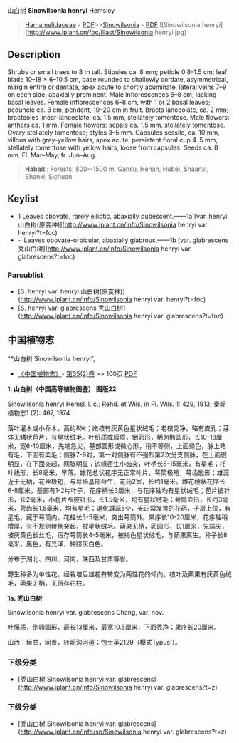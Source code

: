山白树 **Sinowilsonia henryi** Hemsley

> [Hamamelidaceae](http://www.iplant.cn/info/Hamamelidaceae?t=foc) - [PDF](http://www.iplant.cn/foc/pdf/Hamamelidaceae.pdf)>>[Sinowilsonia](http://www.iplant.cn/info/Sinowilsonia?t=foc) - [PDF](http://www.iplant.cn/foc/pdf/Sinowilsonia.pdf)
![Sinowilsonia henryi](http://www.iplant.cn/foc/illast/Sinowilsonia henryi.jpg)

## Description

Shrubs or small trees to 8 m tall. Stipules ca. 8 mm; petiole 0.8–1.5 cm; leaf blade 10–18 × 6–10.5 cm, base rounded to shallowly cordate, asymmetrical, margin entire or dentate, apex acute to shortly acuminate, lateral veins 7–9 on each side, abaxially prominent. Male inflorescences 6–8 cm, lacking basal leaves. Female inflorescences 6–8 cm, with 1 or 2 basal leaves; peduncle ca. 3 cm, pendent, 10–20 cm in fruit. Bracts lanceolate, ca. 2 mm; bracteoles linear-lanceolate, ca. 1.5 mm, stellately tomentose. Male flowers: anthers ca. 1 mm. Female flowers: sepals ca. 1.5 mm, stellately tomentose. Ovary stellately tomentose; styles 3–5 mm. Capsules sessile, ca. 10 mm, villous with gray-yellow hairs, apex acute; persistent floral cup 4–5 mm, stellately tomentose with yellow hairs, loose from capsules. Seeds ca. 8 mm. Fl. Mar–May, fr. Jun–Aug.


> **Habait** : 
> Forests; 800--1500 m. Gansu, Henan, Hubei, Shaanxi, Shanxi, Sichuan.


## Keylist

* 1 Leaves obovate, rarely elliptic, abaxially  pubescent.——1a  [var. henryi 山白树(原变种)](http://www.iplant.cn/info/Sinowilsonia henryi var. henryi?t=foc)
* ~ Leaves obovate-orbicular, abaxially  glabrous.——1b  [var. glabrescens 秃山白树](http://www.iplant.cn/info/Sinowilsonia henryi var. glabrescens?t=foc)



### Parsublist

* [S.  henryi var. henryi  山白树(原变种)](http://www.iplant.cn/info/Sinowilsonia henryi var. henryi?t=foc)
* [S.  henryi var. glabrescens  秃山白树](http://www.iplant.cn/info/Sinowilsonia henryi var. glabrescens?t=foc)

## 中国植物志



**山白树 Sinowilsonia henryi",


* [《中国植物志》](http://www.iplant.cn/frps)- [第35(2)卷](http://www.iplant.cn/frps/vol/35(2)) >> 100页 [PDF](http://www.iplant.cn/frps/pdf/35(2)/100.PDF)

**1. 山白树（中国高等植物图鉴） 图版22**

Sinowilsonia henryi Hemsl. l. c.; Rehd. et Wils. in Pl. Wils. 1: 429, 1913; 秦岭植物志1 (2): 467, 1974.

落叶灌木或小乔木，高约8米；嫩枝有灰黄色星状绒毛；老枝秃净，略有皮孔；芽体无鳞状苞片，有星状绒毛。叶纸质或膜质，倒卵形，稀为椭圆形，长10-18厘米，宽6-10厘米，先端急尖，基部圆形或微心形，稍不等侧，上面绿色，脉上略有毛，下面有柔毛；侧脉7-9对，第一对侧脉有不强烈第2次分支侧脉，在上面很明显，在下面突起，网脉明显；边缘密生小齿突，叶柄长8-15毫米，有星毛；托叶线形，长8毫米，早落。雄花总状花序无正常叶片，萼筒极短，萼齿匙形；雄蕊近于无柄，花丝极短，与萼齿基部合生，花药2室，长约1毫米。雌花穗状花序长6-8厘米，基部有1-2片叶子，花序柄长3厘米，与花序轴均有星状绒毛；苞片披针形，长2毫米，小苞片窄披针形，长1.5毫米，均有星状绒毛；萼筒壶形，长约3毫米，萼齿长1.5毫米，均有星毛；退化雄蕊5个，无正常发育的花药，子房上位，有星毛，藏于萼筒内，花柱长3-5毫米，突出萼筒外。果序长10-20厘米，花序轴稍增厚，有不规则棱状突起，被星状绒毛。蒴果无柄，卵圆形，长1厘米，先端尖，被灰黄色长丝毛，宿存萼筒长4-5毫米，被褐色星状绒毛，与蒴果离生。种子长8毫米，黑色，有光泽，种脐灰白色。

分布于湖北、四川、河南，陕西及甘肃等省。

野生种多为单性花，经栽培后雄花有转变为两性花的倾向。枝叶及蒴果有灰黄色绒毛，蒴果无柄，无宿存花柱。

**1a. 秃山白树**

Sinowilsonia henryi var. glabrescens Chang, var. nov.

叶膜质，倒卵圆形，最长13厘米，最宽10.5厘米，下面秃净；果序长20厘米。

山西：垣曲，同善，转岭沟河道；包士英2129（模式Typus!）。

### 下级分类
* [秃山白树  Sinowilsonia henryi var. glabrescens](http://www.iplant.cn/info/Sinowilsonia henryi var. glabrescens?t=z)

### 下级分类
* [秃山白树  Sinowilsonia henryi var. glabrescens](http://www.iplant.cn/info/sp/Sinowilsonia henryi var. glabrescens?t=z)
